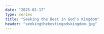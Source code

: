 ```yaml
---
date: "2025-02-17"
type: series
title: "Seeking the Best in God's Kingdom"
header: "seekingthebestingodskingdom.jpg"
---
```


